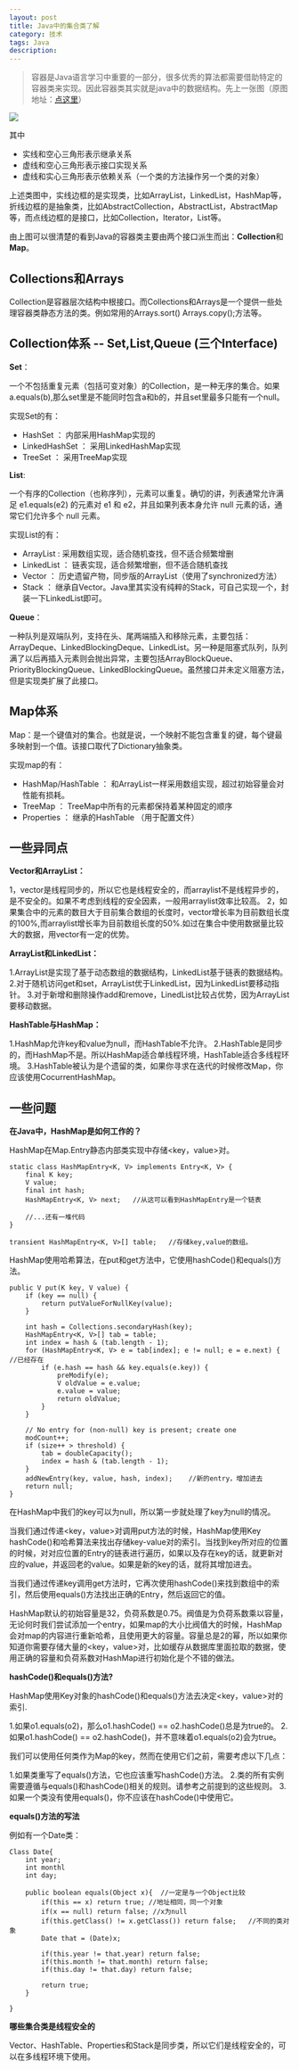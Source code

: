 ```yaml
---
layout: post
title: Java中的集合类了解
category: 技术
tags: Java
description: 
---
```



> 容器是Java语言学习中重要的一部分，很多优秀的算法都需要借助特定的容器类来实现。因此容器类其实就是java中的数据结构。先上一张图（原图地址：[点这里](http://www.cnblogs.com/xwdreamer/archive/2012/05/30/2526822.html)）

![](/public/img/blogimg/java_collections.png)


其中

- 实线和空心三角形表示继承关系
- 虚线和空心三角形表示接口实现关系
- 虚线和实心三角形表示依赖关系（一个类的方法操作另一个类的对象）


上述类图中，实线边框的是实现类，比如ArrayList，LinkedList，HashMap等，折线边框的是抽象类，比如AbstractCollection，AbstractList，AbstractMap等，而点线边框的是接口，比如Collection，Iterator，List等。

由上图可以很清楚的看到Java的容器类主要由两个接口派生而出：**Collection**和**Map**。


## Collections和Arrays

 Collection是容器层次结构中根接口。而Collections和Arrays是一个提供一些处理容器类静态方法的类。例如常用的Arrays.sort()    	Arrays.copy();方法等。

## Collection体系 -- Set,List,Queue (三个Interface)

**Set**：

一个不包括重复元素（包括可变对象）的Collection，是一种无序的集合。如果a.equals(b),那么set里是不能同时包含a和b的，并且set里最多只能有一个null。

实现Set的有：

- HashSet ： 内部采用HashMap实现的
- LinkedHashSet ： 采用LinkedHashMap实现
- TreeSet ： 采用TreeMap实现


**List**:

一个有序的Collection（也称序列），元素可以重复。确切的讲，列表通常允许满足 e1.equals(e2) 的元素对 e1 和 e2，并且如果列表本身允许 null 元素的话，通常它们允许多个 null 元素。

实现List的有：

- ArrayList : 采用数组实现，适合随机查找，但不适合频繁增删
- LinkedList ： 链表实现，适合频繁增删，但不适合随机查找
- Vector ： 历史遗留产物，同步版的ArrayList（使用了synchronized方法）
- Stack ： 继承自Vector。Java里其实没有纯粹的Stack，可自己实现一个，封装一下LinkedList即可。

**Queue**：

一种队列是双端队列，支持在头、尾两端插入和移除元素，主要包括：ArrayDeque、LinkedBlockingDeque、LinkedList。另一种是阻塞式队列，队列满了以后再插入元素则会抛出异常，主要包括ArrayBlockQueue、PriorityBlockingQueue、LinkedBlockingQueue。虽然接口并未定义阻塞方法，但是实现类扩展了此接口。


## Map体系

Map：是一个键值对的集合。也就是说，一个映射不能包含重复的键，每个键最多映射到一个值。该接口取代了Dictionary抽象类。

实现map的有：

- HashMap/HashTable ： 和ArrayList一样采用数组实现，超过初始容量会对性能有损耗。
- TreeMap ： TreeMap中所有的元素都保持着某种固定的顺序 
- Properties ： 继承的HashTable （用于配置文件）



## 一些异同点

**Vector和ArrayList：**

1，vector是线程同步的，所以它也是线程安全的，而arraylist不是线程异步的，是不安全的。如果不考虑到线程的安全因素，一般用arraylist效率比较高。
2，如果集合中的元素的数目大于目前集合数组的长度时，vector增长率为目前数组长度的100%,而arraylist增长率为目前数组长度的50%.如过在集合中使用数据量比较大的数据，用vector有一定的优势。

**ArrayList和LinkedList：**

1.ArrayList是实现了基于动态数组的数据结构，LinkedList基于链表的数据结构。
2.对于随机访问get和set，ArrayList优于LinkedList，因为LinkedList要移动指针。
3.对于新增和删除操作add和remove，LinedList比较占优势，因为ArrayList要移动数据。


**HashTable与HashMap：**

1.HashMap允许key和value为null，而HashTable不允许。
2.HashTable是同步的，而HashMap不是。所以HashMap适合单线程环境，HashTable适合多线程环境。
3.HashTable被认为是个遗留的类，如果你寻求在迭代的时候修改Map，你应该使用CocurrentHashMap。



## 一些问题

**在Java中，HashMap是如何工作的？**

HashMap在Map.Entry静态内部类实现中存储<key，value>对。
	
	static class HashMapEntry<K, V> implements Entry<K, V> {
        final K key;
        V value;
        final int hash;
        HashMapEntry<K, V> next;   //从这可以看到HashMapEntry是一个链表

		//...还有一堆代码
	}

    transient HashMapEntry<K, V>[] table;   //存储key,value的数组。

HashMap使用哈希算法，在put和get方法中，它使用hashCode()和equals()方法。

	public V put(K key, V value) {
        if (key == null) {
            return putValueForNullKey(value);
        }

        int hash = Collections.secondaryHash(key);
        HashMapEntry<K, V>[] tab = table;
        int index = hash & (tab.length - 1);
        for (HashMapEntry<K, V> e = tab[index]; e != null; e = e.next) {  //已经存在
            if (e.hash == hash && key.equals(e.key)) {
                preModify(e);
                V oldValue = e.value;
                e.value = value;
                return oldValue;
            }
        }

        // No entry for (non-null) key is present; create one
        modCount++;
        if (size++ > threshold) {
            tab = doubleCapacity();
            index = hash & (tab.length - 1);
        }
        addNewEntry(key, value, hash, index);    //新的entry，增加进去
        return null;
    }

在HashMap中我们的key可以为null，所以第一步就处理了key为null的情况。

当我们通过传递<key，value>对调用put方法的时候，HashMap使用Key hashCode()和哈希算法来找出存储key-value对的索引。当找到key所对应的位置的时候，对对应位置的Entry的链表进行遍历，如果以及存在key的话，就更新对应的value，并返回老的value。如果是新的key的话，就将其增加进去。

当我们通过传递key调用get方法时，它再次使用hashCode()来找到数组中的索引，然后使用equals()方法找出正确的Entry，然后返回它的值。

HashMap默认的初始容量是32，负荷系数是0.75。阀值是为负荷系数乘以容量，无论何时我们尝试添加一个entry，如果map的大小比阀值大的时候，HashMap会对map的内容进行重新哈希，且使用更大的容量。容量总是2的幂，所以如果你知道你需要存储大量的<key，value>对，比如缓存从数据库里面拉取的数据，使用正确的容量和负荷系数对HashMap进行初始化是个不错的做法。



**hashCode()和equals()方法?**


HashMap使用Key对象的hashCode()和equals()方法去决定<key，value>对的索引.

1.如果o1.equals(o2)，那么o1.hashCode() == o2.hashCode()总是为true的。
2.如果o1.hashCode() == o2.hashCode()，并不意味着o1.equals(o2)会为true。

我们可以使用任何类作为Map的key，然而在使用它们之前，需要考虑以下几点：

1.如果类重写了equals()方法，它也应该重写hashCode()方法。
2.类的所有实例需要遵循与equals()和hashCode()相关的规则。请参考之前提到的这些规则。
3.如果一个类没有使用equals()，你不应该在hashCode()中使用它。

**equals()方法的写法**

例如有一个Date类：

	Class Date{
		int year;
		int monthl
		int day;
	
		public boolean equals(Object x){  //一定是与一个Object比较
			if(this == x) return true; //地址相同，同一个对象
			if(x == null) return false; //x为null
			if(this.getClass() != x.getClass()) return false;	//不同的类对象
			Date that = (Date)x;

			if(this.year != that.year) return false;
			if(this.month != that.month) return false;
			if(this.day != that.day) return false;
			
			return true;
		}

	}	


**哪些集合类是线程安全的**

Vector、HashTable、Properties和Stack是同步类，所以它们是线程安全的，可以在多线程环境下使用。